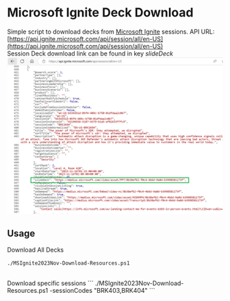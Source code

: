 # Microsoft Ignite Deck Download
Simple script to download decks from [Microsoft Ignite](https://ignite.microsoft.com/en-US/home) sessions.
API URL: [https://api.ignite.microsoft.com/api/session/all/en-US](https://api.ignite.microsoft.com/api/session/all/en-US)
<br>
Session Deck download link can be found in key _slideDeck_
![image](assets/api.png)
<br>
## Usage
Download All Decks
```
./MSIgnite2023Nov-Download-Resources.ps1
```
<br>
Download specific sessions
```
./MSIgnite2023Nov-Download-Resources.ps1 -sessionCodes "BRK403,BRK404"
```